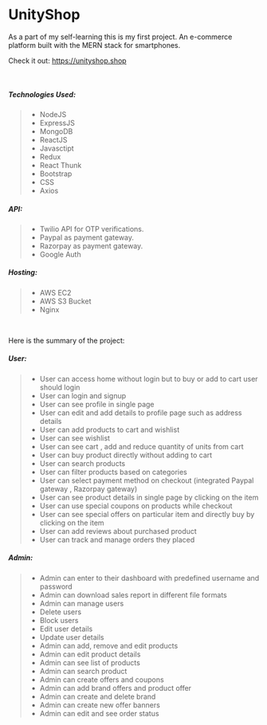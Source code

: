 # UnityShop

As a part of my self-learning this is my first project. An e-commerce platform built with the MERN stack for smartphones.

Check it out: https://unityshop.shop

<br>

##### Technologies Used:

> - NodeJS
> - ExpressJS
> - MongoDB
> - ReactJS
> - Javasctipt
> - Redux
> - React Thunk
> - Bootstrap
> - CSS
> - Axios

##### API:

> - Twilio API for OTP verifications.
> - Paypal as payment gateway.
> - Razorpay as payment gateway.
> - Google Auth

##### Hosting:

> - AWS EC2
> - AWS S3 Bucket
> - Nginx

<br>

Here is the summary of the project:

##### User:

> - User can access home without login but to buy or add to cart user should login
> - User can login and signup
> - User can see profile in single page
> - User can edit and add details to profile page such as address details
> - User can add products to cart and wishlist
> - User can see wishlist
> - User can see cart , add and reduce quantity of units from cart
> - User can buy product directly without adding to cart
> - User can search products
> - User can filter products based on categories
> - User can select payment method on checkout (integrated Paypal gateway , Razorpay gateway)
> - User can see product details in single page by clicking on the item
> - User can use special coupons on products while checkout
> - User can see special offers on particular item and directly buy by clicking on the item
> - User can add reviews about purchased product
> - User can track and manage orders they placed

##### Admin:

> - Admin can enter to their dashboard with predefined username and password
> - Admin can download sales report in different file formats
> - Admin can manage users
> - Delete users
> - Block users
> - Edit user details
> - Update user details
> - Admin can add, remove and edit products
> - Admin can edit product details
> - Admin can see list of products
> - Admin can search product
> - Admin can create offers and coupons
> - Admin can add brand offers and product offer
> - Admin can create and delete brand
> - Admin can create new offer banners
> - Admin can edit and see order status
